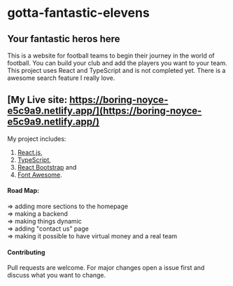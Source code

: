 # gotta-fantastic-elevens

## Your fantastic heros here

This is a website for football teams to begin their journey in the world of football. You can build your club and add the players you want to your team. This project uses React and TypeScript and is not completed yet. There is a awesome search feature I really love.

## [My Live site: https://boring-noyce-e5c9a9.netlify.app/](https://boring-noyce-e5c9a9.netlify.app/)

My project includes:

1. [React.js](https://reactjs.org/),
2. [TypeScript](https://www.typescriptlang.org/),
3. [React Bootstrap](https://react-bootstrap.github.io/getting-started/introduction/) and
4. [Font Awesome](https://fontawesome.com/).

#### Road Map:

=> adding more sections to the homepage\
=> making a backend\
=> making things dynamic\
=> adding "contact us" page\
=> making it possible to have virtual money and a real team

#### Contributing

Pull requests are welcome. For major changes open a issue first and discuss what you want to change.
